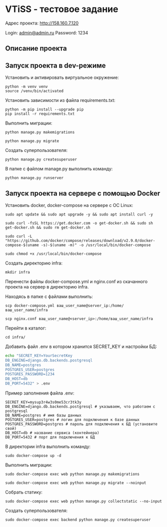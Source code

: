 # VTiSS - тестовое задание

Адрес проекта: http://158.160.7.120

Login: admin@admin.ru
Password: 1234


## Описание проекта 


## Запуск проекта в dev-режиме

Установить и активировать виртуальное окружение:
```
python -m venv venv
source /venv/bin/activated
```

Установить зависимости из файла requirements.txt:
```
python -m pip install --upgrade pip
pip install -r requirements.txt
```

Выполнить миграции:
```
python manage.py makemigrations

python manage.py migrate
```

Создать суперпользователя:
```
python manage.py createsuperuser
```

В папке с файлом manage.py выполнить команду:
```
python manage.py runserver
```

## Запуск проекта на сервере с помощью Docker

Установить docker, docker-compose на сервере с ОС Linux:
```
sudo apt update && sudo apt upgrade -y && sudo apt install curl -y
```
```
sudo curl -fsSL https://get.docker.com -o get-docker.sh && sudo sh get-docker.sh && sudo rm get-docker.sh
```
```
sudo curl -L "https://github.com/docker/compose/releases/download/v2.9.0/docker-compose-$(uname -s)-$(uname -m)" -o /usr/local/bin/docker-compose
```
```
sudo chmod +x /usr/local/bin/docker-compose
```

Создать директорию infra:

```
mkdir infra
```
Перенести файлы docker-compose.yml и nginx.conf 
из скачанного проекта на сервер в директорию infra.

Находясь в папке с файлами выполнить:
```
scp docker-compose.yml ваш_user_name@server_ip:/home/ваш_user_name/infra
```
```
scp nginx.conf ваш_user_name@<server_ip>:/home/ваш_user_name/infra
```

Перейти в каталог:
```
cd infra/
```

Добавить файл .env в котором хранится SECRET_KEY и настройки БД:
```bash
echo "SECRET_KEY=YourSecretKey 
DB_ENGINE=django.db.backends.postgresql 
DB_NAME=postgres 
POSTGRES_USER=postgres 
POSTGRES_PASSWORD=1234 
DB_HOST=db 
DB_PORT=5432" > .env
```
Пример заполнения файла .env:
```
SECRET_KEY=mysup3r4w3s0me53cr3tk3y
DB_ENGINE=django.db.backends.postgresql # указываем, что работаем с postgresql 
DB_NAME=postgres # имя базы данных 
POSTGRES_USER=postgres # логин для подключения к базе данных 
POSTGRES_PASSWORD=postgres # пароль для подключения к БД (установите свой) 
DB_HOST=db # название сервиса (контейнера) 
DB_PORT=5432 # порт для подключения к БД
```
В директории infra выполнить команду:
```
sudo docker-compose up -d
```

Выполнить миграции:
```
sudo docker-compose exec web python manage.py makemigrations
```
```
sudo docker-compose exec web python manage.py migrate --noinput
``` 
Собрать статику:
```
sudo docker-compose exec web python manage.py collectstatic --no-input
```
Создать суперпользователя:
```
sudo docker-compose exec backend python manage.py createsuperuser
```